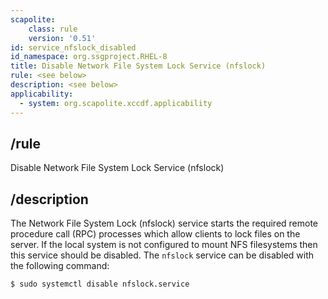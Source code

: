 ```yaml
---
scapolite:
    class: rule
    version: '0.51'
id: service_nfslock_disabled
id_namespace: org.ssgproject.RHEL-8
title: Disable Network File System Lock Service (nfslock)
rule: <see below>
description: <see below>
applicability:
  - system: org.scapolite.xccdf.applicability
---
```



## /rule

Disable Network File System Lock Service (nfslock)

## /description

The
Network File System Lock (nfslock) service starts the required remote
procedure call (RPC) processes which allow clients to lock files on the
server. If the local system is not configured to mount NFS filesystems
then this service should be disabled. The `nfslock` service can be
disabled with the following command:

``` 
$ sudo systemctl disable nfslock.service
```
